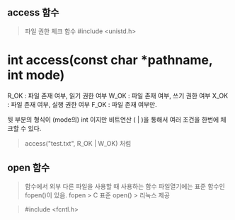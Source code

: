 ## access 함수
> 파일 권한 체크 함수
> #include <unistd.h>
# int access(const char *pathname, int mode)

R_OK : 파일 존재 여부, 읽기 권한 여부 
W_OK : 파일 존재 여부, 쓰기 권한 여부
X_OK : 파일 존재 여부, 실행 권한 여부
F_OK : 파일 존재 여부만.

뒷 부분의 형식이 (mode의) int 이지만 비트연산 ( | )을
통해서 여러 조건을 한번에 체크할 수 있다.
> access("test.txt", R_OK | W_OK) 처럼

## open 함수

> 함수에서 외부 다른 파일을 사용할 때 사용하는 함수
파일열기에는 표준 함수인 fopen()이 있음. fopen > C 표준
open() > 리눅스 제공

> #include <fcntl.h>
